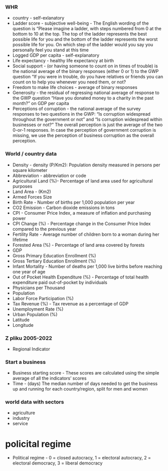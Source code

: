 ### WHR

* country - self-exlanatory
* Ladder score - subjective well-being - The English wording
of the question is “Please imagine a ladder, with steps numbered from 0 at the
bottom to 10 at the top. The top of the ladder represents the best possible life
for you and the bottom of the ladder represents the worst possible life for you.
On which step of the ladder would you say you personally feel you stand at this
time
* Logged GDP per capita - self-explanatory
* Life expectancy - healthy life expectancy at birth
* Social support - (or having someone to count on in times of trouble) is the national
average of the binary responses (either 0 or 1) to the GWP question “If you
were in trouble, do you have relatives or friends you can count on to help you
whenever you need them, or not?
* Freedom to make life choices - average of binary responses
* Generosity - the residual of regressing national average of response to the GWP
question “Have you donated money to a charity in the past month?” on GDP
per capita
* Perceptions of corruption -  the national average of the survey responses to two questions in the GWP: “Is corruption widespread throughout
the government or not” and “Is corruption widespread within businesses or
not?” The overall perception is just the average of the two 0-or-1 responses. In
case the perception of government corruption is missing, we use the perception
of business corruption as the overall perception.

### World / country data

* Density - density (P/Km2): Population density measured in persons per square kilometer
* Abbreviation - abbreviation or code
* Agricultural Land (%)- Percentage of land area used for agricultural purposes
* Land Area - (Km2)
* Armed Forces Size
* Birth Rate - Number of births per 1,000 population per year
* CO2 Emission - Carbon dioxide emissions in tons
* CPI - Consumer Price Index, a measure of inflation and purchasing power
* CPI Change (%) - Percentage change in the Consumer Price Index compared to the previous year
* Fertility Rate - Average number of children born to a woman during her lifetime
* Forested Area (%) - Percentage of land area covered by forests
* GDP
* Gross Primary Education Enrollment (%)
* Gross Tertiary Education Enrollment (%)
* Infant Mortality - Number of deaths per 1,000 live births before reaching one year of age
* Out of Pocket Health Expenditure (%) - Percentage of total health expenditure paid out-of-pocket by individuals
* Physicians per Thousand
* Population
* Labor Force Participation (%)
* Tax Revenue (%) - Tax revenue as a percentage of GDP
* Unemployment Rate (%)
* Urban Population (%)
* Latitude
* Longitude

### Z pliku 2005-2022
* Regional Indicator

### Start a business
* Business starting score - These scores are calculated using the simple average of all the indicators’ scores
* Time - (days) The median number of days needed to get the business up and running for each country/region, split for men and women

### world data with sectors
* agriculture
* industry
* service

# policital regime
* Political regime - 0 = closed autocracy, 1 = electoral autocracy, 2 = electoral democracy, 3 = liberal democracy


